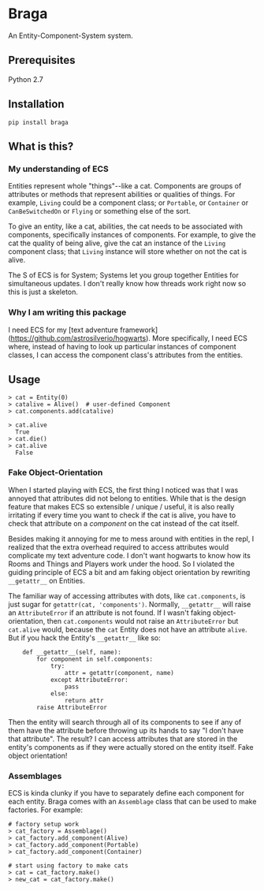 # Braga

An Entity-Component-System system. 

## Prerequisites
Python 2.7

## Installation

`pip install braga`

## What is this?

### My understanding of ECS

Entities represent whole "things"--like a cat. Components are groups of attributes or methods that represent abilities or qualities of things. For example, `Living` could be a component class; or `Portable`, or `Container` or `CanBeSwitchedOn` or `Flying` or something else of the sort.

To give an entity, like a cat, abilities, the cat needs to be associated with components, specifically instances of components. For example, to give the cat the quality of being alive, give the cat an instance of the `Living` component class; that `Living` instance will store whether on not the cat is alive.

The S of ECS is for System; Systems let you group together Entities for simultaneous updates. I don't really know how threads work right now so this is just a skeleton.

### Why I am writing this package

I need ECS for my [text adventure framework] (https://github.com/astrosilverio/hogwarts). More specifically, I need ECS where, instead of having to look up particular instances of component classes, I can access the component class's attributes from the entities.

## Usage

```
> cat = Entity(0)
> catalive = Alive()  # user-defined Component
> cat.components.add(catalive)

> cat.alive
  True
> cat.die()
> cat.alive
  False
```

### Fake Object-Orientation

When I started playing with ECS, the first thing I noticed was that I was annoyed that attributes did not belong to entities. While that is the design feature that makes ECS so extensible / unique / useful, it is also really irritating if every time you want to check if the cat is alive, you have to check that attribute on a _component_ on the cat instead of the cat itself.

Besides making it annoying for me to mess around with entities in the repl, I realized that the extra overhead required to access attributes would complicate my text adventure code. I don't want hogwarts to know how its Rooms and Things and Players work under the hood. So I violated the guiding principle of ECS a bit and am faking object orientation by rewriting `__getattr__` on Entities.

The familiar way of accessing attributes with dots, like `cat.components`, is just sugar for `getattr(cat, 'components')`. Normally, `__getattr__` will raise an `AttributeError` if an attribute is not found. If I wasn't faking object-orientation, then `cat.components` would not raise an `AttributeError` but `cat.alive` would, because the `cat` Entity does not have an attribute `alive`. But if you hack the Entity's `__getattr__` like so:

```
    def __getattr__(self, name):
        for component in self.components:
            try:
                attr = getattr(component, name)
            except AttributeError:
                pass
            else:
                return attr
        raise AttributeError
```

Then the entity will search through all of its components to see if any of them have the attribute before throwing up its hands to say "I don't have that attribute". The result? I can access attributes that are stored in the entity's components as if they were actually stored on the entity itself. Fake object orientation!

### Assemblages

ECS is kinda clunky if you have to separately define each component for each entity. Braga comes with an `Assemblage` class that can be used to make factories. For example:

```
# factory setup work
> cat_factory = Assemblage()
> cat_factory.add_component(Alive)
> cat_factory.add_component(Portable)
> cat_factory.add_component(Container)

# start using factory to make cats
> cat = cat_factory.make()
> new_cat = cat_factory.make()
```